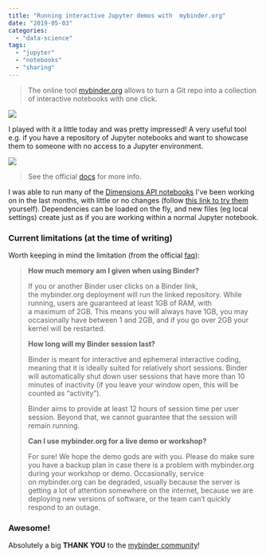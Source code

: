 ```yaml
---
title: "Running interactive Jupyter demos with  mybinder.org"
date: "2019-05-03"
categories: 
  - "data-science"
tags: 
  - "jupyter"
  - "notebooks"
  - "sharing"
---
```


> The online tool [mybinder.org](https://mybinder.org/) allows to turn a Git repo into a collection of interactive notebooks with one click.

[![](/media/static/blog_img/Screenshot-2019-05-03-binder.png)](Screenshot-2019-05-03-binder.png)

I played with it a little today and was pretty impressed! A very useful tool e.g. if you have a repository of Jupyter notebooks and want to showcase them to someone with no access to a Jupyter environment.

[![](/media/static/blog_img/Screenshot-2019-05-03-binder2.png)](Screenshot-2019-05-03-binder2.png)

> See the official [docs](https://mybinder.readthedocs.io/en/latest/) for more info.

I was able to run many of the [Dimensions API notebooks](https://github.com/digital-science/dimensions-api) I've been working on in the last months, with little or no changes (follow [this link to try them](https://hub.mybinder.org/user/digital-science-dimensions-api-y3409gua/tree) yourself). Dependencies can be loaded on the fly, and new files (eg local settings) create just as if you are working within a normal Jupyter notebook.

### Current limitations (at the time of writing)

Worth keeping in mind the limitation (from the official [faq](https://mybinder.readthedocs.io/en/latest/faq.html#user-memory)):

> **How much memory am I given when using Binder?**
> 
> If you or another Binder user clicks on a Binder link, the mybinder.org deployment will run the linked repository. While running, users are guaranteed at least 1GB of RAM, with a maximum of 2GB. This means you will always have 1GB, you may occasionally have between 1 and 2GB, and if you go over 2GB your kernel will be restarted.
> 
> **How long will my Binder session last?**
> 
> Binder is meant for interactive and ephemeral interactive coding, meaning that it is ideally suited for relatively short sessions. Binder will automatically shut down user sessions that have more than 10 minutes of inactivity (if you leave your window open, this will be counted as “activity”).
> 
> Binder aims to provide at least 12 hours of session time per user session. Beyond that, we cannot guarantee that the session will remain running.
> 
> **Can I use mybinder.org for a live demo or workshop?**
> 
> For sure! We hope the demo gods are with you. Please do make sure you have a backup plan in case there is a problem with mybinder.org during your workshop or demo. Occasionally, service on mybinder.org can be degraded, usually because the server is getting a lot of attention somewhere on the internet, because we are deploying new versions of software, or the team can’t quickly respond to an outage.

### Awesome!

Absolutely a big **THANK YOU** to the [mybinder community](https://gitter.im/jupyterhub/binder)!
